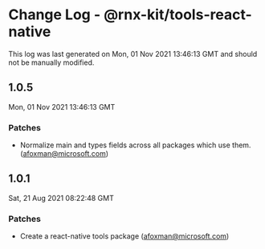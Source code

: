 # Change Log - @rnx-kit/tools-react-native

This log was last generated on Mon, 01 Nov 2021 13:46:13 GMT and should not be manually modified.

<!-- Start content -->

## 1.0.5

Mon, 01 Nov 2021 13:46:13 GMT

### Patches

- Normalize main and types fields across all packages which use them. (afoxman@microsoft.com)

## 1.0.1

Sat, 21 Aug 2021 08:22:48 GMT

### Patches

- Create a react-native tools package (afoxman@microsoft.com)
